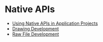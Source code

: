 # Native APIs

- [Using Native APIs in Application Projects](napi-guidelines.md)
- [Drawing Development](drawing-guidelines.md)
- [Raw File Development](rawfile-guidelines.md)

